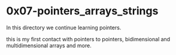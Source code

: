 # 0x07-pointers_arrays_strings

In this directory we continue learning pointers.

this is my first contact with pointers to pointers, bidimensional and
multidimensional arrays and more.